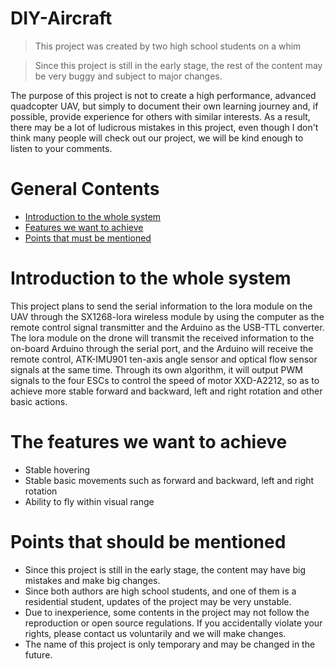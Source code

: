 
   
# DIY-Aircraft

> This project was created by two high school students on a whim

> Since this project is still in the early stage, the rest of the content may be very buggy and subject to major changes.

The purpose of this project is not to create a high performance, advanced quadcopter UAV, but simply to document their own learning journey and, if possible, provide experience for others with similar interests. As a result, there may be a lot of ludicrous mistakes in this project, even though I don't think many people will check out our project, we will be kind enough to listen to your comments.

# General Contents

- [Introduction to the whole system](#introduction-to-the-whole-system)
- [Features we want to achieve](#the-features-we-want-to-achieve)
- [Points that must be mentioned](#points-that-should-be-mentioned)

# Introduction to the whole system

This project plans to send the serial information to the lora module on the UAV through the SX1268-lora wireless module by using the computer as the remote control signal transmitter and the Arduino as the USB-TTL converter. The lora module on the drone will transmit the received information to the on-board Arduino through the serial port, and the Arduino will receive the remote control, ATK-IMU901 ten-axis angle sensor and optical flow sensor signals at the same time. Through its own algorithm, it will output PWM signals to the four ESCs to control the speed of motor XXD-A2212, so as to achieve more stable forward and backward, left and right rotation and other basic actions.
  
# The features we want to achieve
  
* Stable hovering
* Stable basic movements such as forward and backward, left and right rotation
* Ability to fly within visual range
  
# Points that should be mentioned
  
* Since this project is still in the early stage, the content may have big mistakes and make big changes.
* Since both authors are high school students, and one of them is a residential student, updates of the project may be very unstable.
* Due to inexperience, some contents in the project may not follow the reproduction or open source regulations. If you accidentally violate your rights, please contact us voluntarily and we will make changes.
* The name of this project is only temporary and may be changed in the future.
